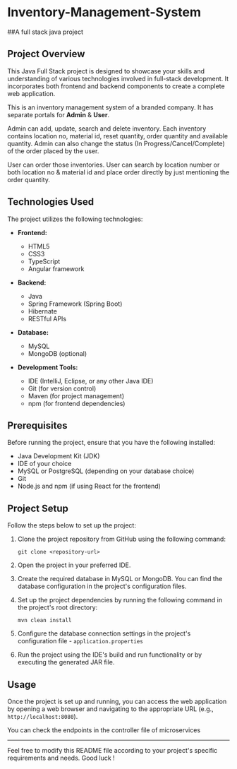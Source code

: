 # **Inventory-Management-System**
##A full stack java project


## Project Overview

This Java Full Stack project is designed to showcase your skills and understanding of various technologies involved in full-stack development. It incorporates both frontend and backend components to create a complete web application.

This is an inventory management system of a branded company. It has separate portals for **Admin** & **User**.

Admin can add, update, search and delete inventory. Each inventory contains location no, material id, reset quantity, order quantity and available quantity. Admin can also change the status (In Progress/Cancel/Complete) of the order placed by the user.

User can order those inventories. User can search by location number or both location no & material id and place order directly by just mentioning the order quantity.

## Technologies Used

The project utilizes the following technologies:

- **Frontend:**
  - HTML5
  - CSS3
  - TypeScript
  - Angular framework
  
- **Backend:**
  - Java
  - Spring Framework (Spring Boot)
  - Hibernate 
  - RESTful APIs

- **Database:**
  - MySQL
  - MongoDB (optional)
  
- **Development Tools:**
  - IDE (IntelliJ, Eclipse, or any other Java IDE)
  - Git (for version control)
  - Maven (for project management)
  - npm (for frontend dependencies)

## Prerequisites

Before running the project, ensure that you have the following installed:

- Java Development Kit (JDK)
- IDE of your choice
- MySQL or PostgreSQL (depending on your database choice)
- Git
- Node.js and npm (if using React for the frontend)

## Project Setup

Follow the steps below to set up the project:

1. Clone the project repository from GitHub using the following command:
   ```
   git clone <repository-url>
   ```

2. Open the project in your preferred IDE.

3. Create the required database in MySQL or MongoDB. You can find the database configuration in the project's configuration files.

4. Set up the project dependencies by running the following command in the project's root directory:
   ```
   mvn clean install
   ```

5. Configure the database connection settings in the project's configuration file - `application.properties`

6. Run the project using the IDE's build and run functionality or by executing the generated JAR file.

## Usage

Once the project is set up and running, you can access the web application by opening a web browser and navigating to the appropriate URL (e.g., `http://localhost:8080`).

You can check the endpoints in the controller file of microservices

---

Feel free to modify this README file according to your project's specific requirements and needs. Good luck !
